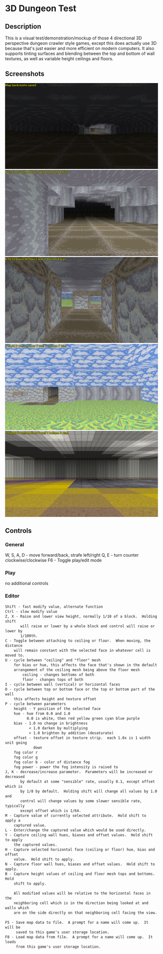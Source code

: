 3D Dungeon Test
===============

Description
-----------
This is a visual test/demonstration/mockup of those 4 directional 3D
perspective dungeon crawler style games, except this does actually use 3D
because that's just easier and more efficient on modern computers.  It also
supports tinting surfaces and blending between the top and bottom of wall
textures, as well as variable height ceilings and floors.

Screenshots
-----------
![Screenshot 1](screen1.png)
![Screenshot 2](screen2.png)
![Screenshot 3](screen3.png)
![Screenshot 4](screen4.png)
![Screenshot 5](screen5.png)

Controls
--------
### General
W, S, A, D - move forward/back, strafe left/right
Q, E - turn counter clockwise/clockwise
F6 - Toggle play/edit mode

### Play
no additional controls

### Editor
```
Shift - fast modify value, alternate function
Ctrl - slow modify value
Z, X - Raise and lower view height, normally 1/10 of a block.  Holding shift
       will raise or lower by a whole block and control will raise or lower by
       1/100th.
C - Toggle between attaching to ceiling or floor.  When moving, the distance
    will remain constant with the selected face in whatever cell is moved to.
U - cycle between "ceiling" and "floor" mesh
    for bias or hue, this affects the face that's shown in the default
    arrangement of the ceiling mesh being above the floor mesh
        ceiling - changes bottoms of both
        floor - changes tops of both
I - cycle between wall (vertical) or horizontal faces
O - cycle between top or bottom face or the top or bottom part of the wall
    this affects height and texture offset
P - cycle between parameters
    height - Y position of the selected face
    hue - hue from 0.0 and 1.0
          0.0 is white, then red yellow green cyan blue purple
    bias - 1.0 no change in brightness
           < 1.0 darken by multiplying
           > 1.0 brighten by addition (desaturate)
    offset - texture offset in texture strip.  each 1.0x is 1 width unit going
             down
    fog color r
    fog color g
    fog color b - color of distance fog
    fog power - power the fog intensity is raised to
J, K - decrease/increase parameter.  Parameters will be increased or decreased
       by default at some "sensible" rate, usually 0.1, except offset which is
       by 1/8 by default.  Holding shift will change all values by 1.0 and
       control will change values by some slower sensible rate, typically
       except offset which is 1/64.
M - Capture value of currently selected attribute.  Hold shift to apply a
    captured value.
L - Enter/change the captured value which would be used directly.
Y - Capture ceiling wall hues, biases and offset values.  Hold shift to apply
    the captured values.
H - Capture selected horizontal face (ceiling or floor) hue, bias and offset
    value.  Hold shift to apply.
N - Capture floor wall hues, biases and offset values.  Hold shift to apply.
B - Capture height values of ceiling and floor mesh tops and bottoms.  Hold
    shift to apply.

    All modified values will be relative to the horizontal faces in the
    neighboring cell which is in the direction being looked at and walls which
    are on the side directly on that neighboring cell facing the view.

F5 - Save map data to file.  A prompt for a name will come up.  It will be
     saved to this game's user storage location.
F8 - Load map data from file.  A prompt for a name will come up.  It loads
     from this game's user storage location.
```
